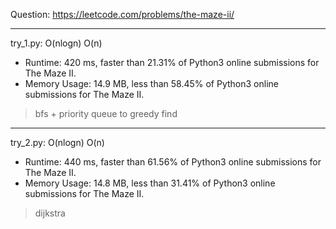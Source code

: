 Question: https://leetcode.com/problems/the-maze-ii/

---

try_1.py: O(nlogn) O(n)

* Runtime: 420 ms, faster than 21.31% of Python3 online submissions for The Maze II.
* Memory Usage: 14.9 MB, less than 58.45% of Python3 online submissions for The Maze II.

> bfs + priority queue to greedy find

---

try_2.py: O(nlogn) O(n)

* Runtime: 440 ms, faster than 61.56% of Python3 online submissions for The Maze II.
* Memory Usage: 14.8 MB, less than 31.41% of Python3 online submissions for The Maze II.

> dijkstra
